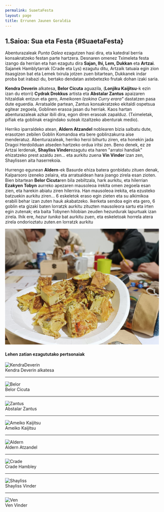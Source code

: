 ```yaml
---
permalink: SuaetaFesta
layout: page
title: Errunen Jaunen Goraldia
---
```

## 1.Saioa: Sua eta Festa {#SuaetaFesta}

Abenturazaleak *Punta Galea* ezagutzen hasi dira, eta katedral berria konsakratzeko festan parte hartzera. Desnaren omenez Tximeleta festa izango da herrian eta han ezagutu dira **Sajan, Ihi, Lem, Dukkan** eta **Artzai**.  
Sajanek Hamblytarrak (Crade eta Lys) ezagutu ditu, Artzaik tatuaia egin zion itsasgizon bat eta Lemek txirula jotzen zuen bitartean, Dukkanek indar proba bat irabazi du, bertako dendatan astebetezko frutak dohan izaki saria. 

**Kendra Deverin** alkatesa, **Belor Cicuta** aguazila, (**Lonjiku Kaijitsu**-k ezin izan du etorri) **Cydrak Drokkus** artista eta **Abstalar Zantus** apaizaren hitzaldiak entzun eta gero, Ameikoren *Izokina Curry erara"* dastatzen pasa dute eguerdia. 
Arratsalde partean, Zantus konsakratzeko ekitaldi ospetsua egitear zegoela, Goblinen erasoa jasan du herriak. Kaos hartan abenturazaleak azkar ibili dira, egon diren erasoak zapalduz. (Tximeletak, pifiak eta goblinak eragindako suteak itzaltzeko abenturak medio). 

Herriko iparraldeko atean, **Aldern Atzandel** noblearen bizia salbatu dute, erasotzen zebilen Goblin Komandoa eta bere goblinzakurra aise menderatuz. 
Abenturazaleak, herriko heroi bihurtu ziren, eta honekin jada Dragoi Herdoilduan atseden hartzeko ordua iritsi zen. Beno denek, ez ze Artzai lerdenak, **Shayliss Vinder**ezagutu eta haren "arratoi handiak" ehizatzeko prest azaldu zen... eta aurkitu zuena **Vin Vinder** izan zen, Shaylissen aita haserrekoia. 

Hurrengo egunean **Aldern**-ek Basurde ehiza batera gonbidatu zituen denak, Kalparsoro izeneko zelaira, eta arratsaldean hara joango zirela esan zioten. Bien bitartean **Belor Cicuta**ren bila zebiltzala, hark aurkitu, eta hilerrian **Ezakyen Tobyn** aurreko apezaren mausoleoa irekita omen zegoela esan zien, eta harekin abiatu ziren hilerrira. Han mausoleoa irekita, eta ezusteko batzuekin aurkitu ziren... 6 eskeletok eraso egin zieten eta su alkimikoa erabili behar izan zuten hauk akabatzeko. Ikerketa sendoa egin eta gero, 6 goblin eta gizaki baten lorratzk aurkitu zituzten mausoleora sartu eta irten egin zutenak; eta baita Tobynen hilobian zeuden hezurdurak lapurtuak izan zirela. Ihik ere, *hezur tunika* bat aurkitu zuen, eta eskeletoak horrela atera zirela ondorioztatu zuten.en lorratzk aurkitu

![Argazkia](https://github.com/IzaroBlog/IzaroBlog.github.io/blob/main/_images/postimages/ErrunenJaunak/tortilla.jpg?raw=true)



#### Lehen zatian ezagututako pertsonaiak
![KendraDeverin](https://pathfinderwiki.com/w/images/thumb/4/48/Kendra_Deverin.jpg/250px-Kendra_Deverin.jpg)  
Kendra Deverin alkatesa

---

![Belor](https://pathfinderwiki.com/w/images/thumb/d/d3/Belor_Hemlock_official.jpg/250px-Belor_Hemlock_official.jpg)  
Belor Cicuta

---

![Zantus](https://db4sgowjqfwig.cloudfront.net/campaigns/216936/assets/955454/abstalar_zantus_clean.jpg?1553433635)    
Abstalar Zantus

---

![Ameiko Kaijitsu](https://pathfinderwiki.com/w/images/thumb/0/03/Ameiko.jpg/328px-Ameiko.jpg)  
Ameiko Kaijitsu

---

![Aldern](http://cdn.obsidianportal.com/assets/177300/foxglovebig.jpg)  
Aldern Atzandel

---

![Crade](https://static.wikia.nocookie.net/shadowsend-rise-of-the-runelords/images/8/88/Human-peasant.jpg)  
Crade Hambley

---

![Shayliss](https://db4sgowjqfwig.cloudfront.net/images/996104/shyllaSmall.jpg)  
Shayliss Vinder

---

![Ven](https://db4sgowjqfwig.cloudfront.net/images/996122/VenVindersmall.jpg)  
Ven Vinder
